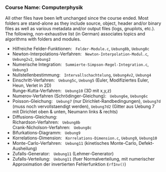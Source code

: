 ### Course Name: Computerphysik

All other files have been left unchanged since the course ended. Most folders are stand-alone as they include source, object, header and/or binary files as well as various metadata and/or output files (logs, gnuplots, etc.). The following, non-exhaustive list (in German) associates topics and algorithms with folders and modules.

- Hilfreiche Felder-Funktionen: &nbsp; `Felder-Module.c`, `Uebung8b`, `Uebung8c`
- Newton-Interpolations-Verfahren: &nbsp; `Newton-Interpolation-Modul.c`, `Uebung2v2`, `Uebung2`
- Numerische Integration: &nbsp; `Summierte-Simpson-Regel-Integration.c`, `Uebung3`
- Nullstellenbestimmung: &nbsp; `Intervallschachtelung`, `Uebung4v2`, `Uebung4`
- Einschritt-Verfahren: &nbsp; `Uebung5c`, `Uebung5` (Euler, Modifiziertes Euler, Heun, Verlet in 2D)<br>
Runge-Kutta-Verfahren: &nbsp; `Uebung10` (3D mit x,y,z)
- Numerov-Verfahren (Schrödinger-Gleichung): &nbsp; `Uebung6e`, `Uebung6c`
- Poisson-Gleichung: &nbsp; `Uebung7` (nur Dirichlet-Randbedingungen), `Uebung7d` (muss noch vervollstaendigt werden), `Uebung7d2` (Gitter aus Uebung 7 mit Dirichlet oben & unten, Neumann links & rechts)
- Diffusions-Gleichung:<br>
Richardson-Verfahren: &nbsp; `Uebung8b`<br>
Crank-Nicholson-Verfahren: &nbsp; `Uebung8c`
- Bifurkations-Diagramm: &nbsp; `Uebung9`
- Korrelations-Dimension: &nbsp; `Korrelations-Dimension.c`, `Uebung9`, `Uebung10`
- Monte-Carlo-Verfahren: &nbsp; `Uebung11` (kinetisches Monte-Carlo, Defekt-Ausheilung)
- Zufalls-Generator: &nbsp; `Uebung11` (Lehmer-Generator)
- Zufalls-Verteilung: &nbsp; `Uebung11` (fuer Normalverteilung, mit numerischer Approximation der invertierten Fehlerfunktion `ErfInv()`)

